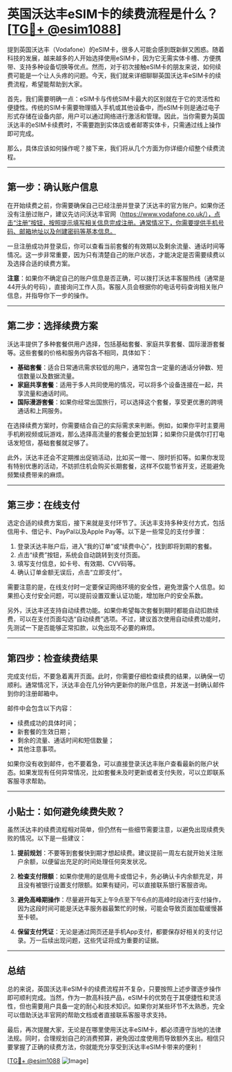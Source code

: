 # 英国沃达丰eSIM卡的续费流程是什么？[[TG💪+ @esim1088](https://t.me/s/esim1088)]

提到英国沃达丰（Vodafone）的eSIM卡，很多人可能会感到既新鲜又困惑。随着科技的发展，越来越多的人开始选择使用eSIM卡，因为它无需实体卡槽、方便携带、支持多种设备切换等优点。然而，对于初次接触eSIM卡的朋友来说，如何续费可能是一个让人头疼的问题。今天，我们就来详细聊聊英国沃达丰eSIM卡的续费流程，希望能帮助到大家。

首先，我们需要明确一点：eSIM卡与传统SIM卡最大的区别就在于它的灵活性和便捷性。传统的SIM卡需要物理插入手机或其他设备中，而eSIM卡则是通过电子形式存储在设备内部，用户可以通过网络进行激活和管理。因此，当你需要为英国沃达丰的eSIM卡续费时，不需要跑到实体店或者邮寄实体卡，只需通过线上操作即可完成。

那么，具体应该如何操作呢？接下来，我们将从几个方面为你详细介绍整个续费流程。

---

## 第一步：确认账户信息

在开始续费之前，你需要确保自己已经注册并登录了沃达丰的官方账户。如果你还没有注册过账户，建议先访问沃达丰官网（https://www.vodafone.co.uk/），点击“注册”按钮，按照提示填写相关信息完成注册。通常情况下，你需要提供手机号码、邮箱地址以及创建密码等基本信息。

一旦注册成功并登录后，你可以查看当前套餐的有效期以及剩余流量、通话时间等情况。这一步非常重要，因为只有清楚自己的账户状态，才能决定是否需要续费以及选择合适的续费方案。

**注意**：如果你不确定自己的账户信息是否正确，可以拨打沃达丰客服热线（通常是44开头的号码），直接询问工作人员。客服人员会根据你的电话号码查询相关账户信息，并指导你下一步的操作。

---

## 第二步：选择续费方案

沃达丰提供了多种套餐供用户选择，包括基础套餐、家庭共享套餐、国际漫游套餐等。这些套餐的价格和服务内容各不相同，具体如下：

- **基础套餐**：适合日常通讯需求较低的用户，通常包含一定量的通话分钟数、短信数量以及数据流量。
- **家庭共享套餐**：适用于多人共同使用的情况，可以将多个设备连接在一起，共享流量和通话时间。
- **国际漫游套餐**：如果你经常出国旅行，可以选择这个套餐，享受更优惠的跨境通话和上网服务。

在选择续费方案时，你需要结合自己的实际需求来判断。例如，如果你平时主要用手机刷视频或玩游戏，那么选择高流量的套餐会更加划算；如果你只是偶尔打打电话发短信，基础套餐就足够了。

此外，沃达丰还会不定期推出促销活动，比如买一赠一、限时折扣等。如果你发现有特别优惠的活动，不妨抓住机会购买长期套餐，这样不仅能节省开支，还能避免频繁续费带来的麻烦。

---

## 第三步：在线支付

选定合适的续费方案后，接下来就是支付环节了。沃达丰支持多种支付方式，包括信用卡、借记卡、PayPal以及Apple Pay等。以下是一些常见的支付步骤：

1. 登录沃达丰账户后，进入“我的订单”或“续费中心”，找到即将到期的套餐。
2. 点击“续费”按钮，系统会自动跳转到支付页面。
3. 填写支付信息，如卡号、有效期、CVV码等。
4. 确认订单金额无误后，点击“立即支付”。

需要注意的是，在线支付时一定要保证网络环境的安全性，避免泄露个人信息。如果担心支付安全问题，可以提前设置双重认证功能，增加账户的安全系数。

另外，沃达丰还支持自动续费功能。如果你希望每次套餐到期时都能自动扣款续费，可以在支付页面勾选“自动续费”选项。不过，建议首次使用自动续费功能时，先测试一下是否能够正常扣款，以免出现不必要的麻烦。

---

## 第四步：检查续费结果

完成支付后，不要急着离开页面。此时，你需要仔细检查续费的结果，以确保一切顺利。通常情况下，沃达丰会在几分钟内更新你的账户信息，并发送一封确认邮件到你的注册邮箱中。

邮件中会包含以下内容：
- 续费成功的具体时间；
- 新套餐的生效日期；
- 剩余的流量、通话时间和短信数量；
- 其他注意事项。

如果你没有收到邮件，也不要着急，可以直接登录沃达丰账户查看最新的账户状态。如果发现有任何异常情况，比如套餐未及时更新或者支付失败，可以立即联系客服寻求帮助。

---

## 小贴士：如何避免续费失败？

虽然沃达丰的续费流程相对简单，但仍然有一些细节需要注意，以避免出现续费失败的情况。以下是一些建议：

1. **提前规划**：不要等到套餐快到期才想起续费。建议提前一周左右就开始关注账户余额，以便留出充足的时间处理任何突发状况。
   
2. **检查支付限额**：如果你使用的是信用卡或借记卡，务必确认卡内余额充足，并且没有被银行设置支付限额。如果有疑问，可以直接联系银行客服咨询。

3. **避免高峰期操作**：尽量避开每天上午9点至下午6点的高峰时段进行支付操作，因为这段时间可能是沃达丰服务器最繁忙的时候，可能会导致页面加载缓慢甚至卡顿。

4. **保留支付凭证**：无论是通过网页还是手机App支付，都要保存好相关的支付记录。万一后续出现问题，这些凭证将成为重要的证据。

---

## 总结

总的来说，英国沃达丰eSIM卡的续费流程并不复杂，只要按照上述步骤逐步操作即可顺利完成。当然，作为一款高科技产品，eSIM卡的优势在于其便捷性和灵活性，但也需要用户具备一定的耐心和技术知识。如果你对某些环节不太熟悉，完全可以借助沃达丰官网的帮助文档或者直接联系客服寻求支持。

最后，再次提醒大家，无论是在哪里使用沃达丰eSIM卡，都必须遵守当地的法律法规。同时，合理规划自己的消费预算，避免因过度使用而导致额外支出。相信只要掌握了正确的续费方法，你就能充分享受到沃达丰eSIM卡带来的便利！

[[TG💪+ @esim1088](https://t.me/s/esim1088) ![Image](https://i.postimg.cc/4NQfJmqS/Snipaste-2025-05-13-00-14-12.png)]